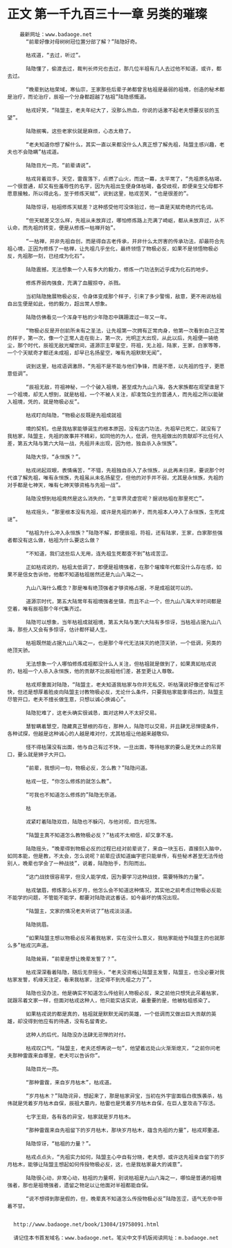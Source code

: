 # 正文 第一千九百三十一章 另类的璀璨
        最新网址：www.badaoge.net
          “前辈好像对母树树冠位置分部了解？”陆隐好奇。
      
          枯戎道，“去过，听过”。
      
          陆隐懂了，偷渡去过，裁判长师兄也去过，那几位半祖有几人去过他不知道，或许，都去过。
      
          “晚辈到达枯荣域，寒仙宗，王家那些后辈子弟都曾言枯祖是最弱的祖境，创造的秘术都是治疗，而论治疗，辰祖一个分身都超越了枯祖”陆隐感慨道。
      
          枯戎好笑，“陆盟主，老夫年纪大了，没那么热血，你说的话激不起老夫想要反驳的玉望”。
      
          陆隐抿嘴，这些老家伙就是麻烦，心态太稳了。
      
          “老夫知道你想了解什么，其实一直以来都没什么人真正想了解先祖，陆盟主感兴趣，老夫也不会隐瞒”枯戎道。
      
          陆隐目光一亮，“前辈请说”。
      
          枯戎背着双手，天空，雷霆落下，点燃了山火，而这一幕，太平常了，“先祖原名枯竭，一个很普通，却又有些羞辱性的名字，因为先祖出生便身体枯竭，备受歧视，即便亲生父母都不愿意接触，所以得此名，至于修炼天赋”，说到这里，枯戎苦笑，“也是很差的”。
      
          陆隐惊讶，枯祖修炼天赋差？这种感受他可没体验过，他一直是天赋奇绝的代名词。
      
          “但天赋差又怎么样，先祖从未放弃过，哪怕修炼路上充满了崎岖，都从未放弃过，从不认命，而先祖的转变，便是从修炼一枯禅开始”。
      
          “一枯禅，并非先祖自创，而是得自古老传承，并非什么太厉害的传承功法，却最符合先祖心境，正因为修炼了一枯禅，让先祖几乎坐化，最终领悟了物极必反，如果不是领悟物极必反，先祖那一刻，已经成为化石“。
      
          陆隐震撼，无法想象一个人有多大的毅力，修炼一门功法到近乎成为化石的地步。
      
          修炼界弱肉强食，充满了血腥掠夺，杀戮。
      
          当初陆隐施展物极必反，令身体变成那个样子，引来了多少警惕，敌意，更不用说枯祖自出生便是如此，他的毅力，超出常人想象。
      
          陆隐仿佛看见一个浑身干枯的少年隐忍中蹒跚渡过一年又一年。
      
          “物极必反是开创前所未有之圣法，让先祖第一次拥有正常肉身，他第一次看到自己正常的样子，第一次，像一个正常人走在街上，第一次，光明正大出现，从此以后，先祖便一骑绝尘，那个时代，辰祖无敌光耀世间，道源宗主宰星空，符祖，无上祖，陆家，王家，白家等等，一个个天赋奇才都还未成祖，却早已名扬星空，唯有先祖默默无闻”。
      
          说到这里，枯戎语调激昂，“先祖不是不能与他们争锋，而是不愿，以先祖的性子，更愿意低调”。
      
          “辰祖无敌，符祖神秘，一个个破入祖境，甚至成为九山八海，各大家族都在观望谁是下一个祖境，却无人想到，就是枯祖，一个不被人关注，却凌驾众生的普通人，而先祖之所以能破入祖境，凭的，就是物极必反”。
      
          枯戎盯向陆隐，“物极必反既是先祖成就祖
      
          境的契机，也是我枯家能够诞生的根本原因，没有这门功法，先祖早已死亡，就没有了我枯家，陆盟主，先祖的故事并不精彩，如同他的为人，低调，但先祖做出的贡献却不比任何人差，第五大陆与第六大陆一战，先祖并未出现，因为他，独自杀入永恒族”。
      
          陆隐大惊，“永恒族？”。
      
          枯戎闭起双眼，表情痛苦，“不错，先祖独自杀入了永恒族，从此再未归来，要说那个时代谁了解先祖，唯有永恒族，先祖虽从未名扬星空，但他的对手并不弱，尤其是永恒族，先祖的对手都是七神天，唯有七神天够资格与先祖一战”。
      
          陆隐没想到枯祖竟然是这么消失的，“主宰界灵虚宫呢？据说枯祖在那里死亡”。
      
          枯戎摇头，“那里根本没有先祖，或许是先祖的弟子，而先祖本人冲入了永恒族，生死成谜”。
      
          “枯祖为什么冲入永恒族？”陆隐不解，即便辰祖，符祖，还有陆家，王家，白家那些强者都没有这么做，枯祖为什么要这么做？
      
          “不知道，我们这些后人无用，连先祖生死都查不到”枯戎苦涩。
      
          正如枯戎说的，枯祖太低调了，即便是祖境强者，在那个璀璨年代都没什么存在感，如果不是信女告诉他，他都不知道枯祖居然还是九山八海之一。
      
          九山八海什么概念？那是唯有绝顶强者才够资格占据，不是成祖就可以的。
      
          道源宗时代，第五大陆常年有祖境强者坐镇，而且不止一个，但九山八海大半时间都是空着，唯有辰祖那个年代集齐过。
      
          陆隐可以想象，当年枯祖成就祖境，第五大陆与第六大陆有多惊讶，当枯祖占据九山八海，那些人又会有多惊讶，估计都怀疑人生。
      
          枯祖既然能占据九山八海之一，也是那个年代无法抹灭的绝顶天骄，一个低调，另类的绝顶天骄。
      
          无法想象一个人哪怕修炼成祖都没什么人关注，但枯祖就是做到了，如果真如枯戎说的，枯祖一个人杀入永恒族，他的贡献不比辰祖他们差，甚至更让人尊敬。
      
          枯戎郑重面对陆隐，“陆盟主，老夫知道我枯家与你并无私交，听枯蒲说好像还曾有过不快，但还是想厚着脸皮向陆盟主讨教物极必反，无论什么条件，只要我枯家能拿得出的，陆盟主尽管开口，老夫不擅长做生意，只想以诚心换诚心”。
      
          陆隐犯难了，这老头确实很诚恳，面对这种人不太好交易。
      
          慧智瞒着慧空，隐藏真正慧根的存在，那种人，陆隐可以交易，并且肆无忌惮提条件，各种试探，但越是这种诚心的人越是难对付，尤其枯祖让他越来越敬仰。
      
          怪不得枯蒲没有出面，他与自己有过不快，一旦出面，等待枯家的要么是无休止的吊胃口，要么就是狮子大开口。
      
          “前辈，我想问一句，物极必反，怎么教？”陆隐问道。
      
          枯戎一怔，“你怎么修炼的就怎么教”。
      
          “可我也不知道怎么修炼的”陆隐无奈道。
      
          枯
      
          戎紧盯着陆隐双目，陆隐也不躲闪，与他对视，目光坦荡。
      
          “陆盟主真不知道怎么教物极必反？”枯戎不太相信，却又拿不准。
      
          陆隐摇头，“晚辈得到物极必反的过程已经对前辈说了，来自一块玉石，直接刻入脑中，如同本能，但是教，不太会，怎么说呢？前辈应该知道幽字密只能单传，有些秘术甚至无法传给别人，晚辈也学会了一种战技”，说着，陆隐抬手，烈阳而出。
      
          “这门战技很容易学，但没人能学成，因为要学习这种战技，需要特殊的力量”。
      
          枯戎皱眉，修炼那么长岁月，他怎么会不知道这种情况，其实他之前考虑过物极必反能不能学的问题，不管能不能学，都要对陆隐说这番话，如今最坏的情况出现。
      
          “陆盟主，文家的情况老夫听说了”枯戎淡淡道。
      
          陆隐挑眉。
      
          “如果陆盟主想以物极必反吊着我枯家，实在没什么意义，我枯家能给予陆盟主的也就那么多”枯戎沉声道。
      
          陆隐耸肩，“前辈是想让晚辈发誓了？”。
      
          枯戎深深看着陆隐，随后无奈摇头，“老夫没资格让陆盟主发誓，陆盟主，也没必要对我枯家发誓，机缘天注定，看来我枯家，注定得不到先祖之力了”。
      
          陆隐也没办法，他是确实不知道怎么传给别人物极必反，来之前他只想凭此吊着枯家，就跟吊着文家一样，但面对枯戎这种人，他只能实话实说，最重要的是，他被枯祖感染了。
      
          如果枯戎说的都是真的，枯祖就是默默无闻的英雄，一个低调而又做出巨大贡献的英雄，却没得到他应有的待遇，没有名留青史。
      
          这种人的后代，陆隐没办法肆无忌惮的对付。
      
          枯戎叹口气，“陆盟主，老夫还想再说一句”，他望着远处山火渐渐熄灭，“之前你问老夫那种雷霆来自哪里，老夫可以告诉你”。
      
          陆隐目光一亮。
      
          “那种雷霆，来自岁月枯木”，枯戎道。
      
          “岁月枯木？”陆隐诧异，想起来了，那是枯家异宝，当初在外宇宙面临白夜族袭杀，枯伟就是凭着岁月枯木自保，辰祖大墓内，枯雷也是凭着岁月枯木自保，在巨人皇攻击下存活。
      
          七字王庭，各有各的异宝，枯家就是岁月枯木。
      
          “那种雷霆来自先祖留下的岁月枯木，那块岁月枯木，蕴含先祖的力量”，枯戎郑重道。
      
          陆隐惊讶，“枯祖的力量？”。
      
          枯戎点点头，“先祖实力如何，陆盟主心中自有分晓，老夫想，或许这先祖亲自留下的岁月枯木，能够让陆盟主想起如何传授物极必反，这，也是我枯家最大的诚意”。
      
          陆隐很心动，非常心动，枯祖的力量啊，别说枯祖是九山八海之一，哪怕是普通的祖境强者，那也是祖境强者，遗留之物足以让他面对半祖都能自保。
      
          “说不想得到那是假的，但，晚辈真不知道怎么传授物极必反”陆隐苦涩，语气无奈中带着不甘。
      
      
      http://www.badaoge.net/book/13084/19758091.html
      
      请记住本书首发域名：www.badaoge.net。笔尖中文手机版阅读网址：m.badaoge.net